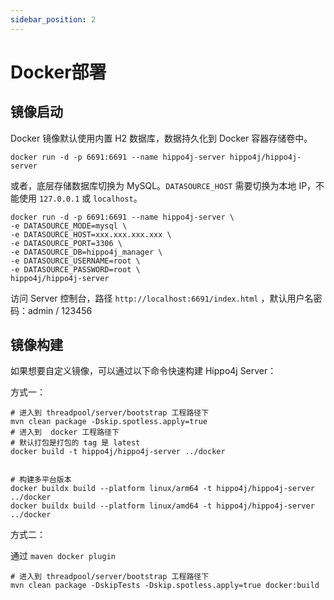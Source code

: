```yaml
---
sidebar_position: 2
---
```


# Docker部署

## 镜像启动

Docker 镜像默认使用内置 H2 数据库，数据持久化到 Docker 容器存储卷中。

```shell
docker run -d -p 6691:6691 --name hippo4j-server hippo4j/hippo4j-server
```

或者，底层存储数据库切换为 MySQL。`DATASOURCE_HOST` 需要切换为本地 IP，不能使用 `127.0.0.1` 或 `localhost`。

```shell
docker run -d -p 6691:6691 --name hippo4j-server \
-e DATASOURCE_MODE=mysql \
-e DATASOURCE_HOST=xxx.xxx.xxx.xxx \
-e DATASOURCE_PORT=3306 \
-e DATASOURCE_DB=hippo4j_manager \
-e DATASOURCE_USERNAME=root \
-e DATASOURCE_PASSWORD=root \
hippo4j/hippo4j-server
```

访问 Server 控制台，路径 `http://localhost:6691/index.html` ，默认用户名密码：admin / 123456

## 镜像构建

如果想要自定义镜像，可以通过以下命令快速构建 Hippo4j Server：

方式一：

```shell
# 进入到 threadpool/server/bootstrap 工程路径下
mvn clean package -Dskip.spotless.apply=true
# 进入到  docker 工程路径下
# 默认打包是打包的 tag 是 latest
docker build -t hippo4j/hippo4j-server ../docker 


# 构建多平台版本 
docker buildx build --platform linux/arm64 -t hippo4j/hippo4j-server ../docker 
docker buildx build --platform linux/amd64 -t hippo4j/hippo4j-server ../docker 
```

方式二：

通过 `maven docker plugin`

```shell
# 进入到 threadpool/server/bootstrap 工程路径下
mvn clean package -DskipTests -Dskip.spotless.apply=true docker:build
```
